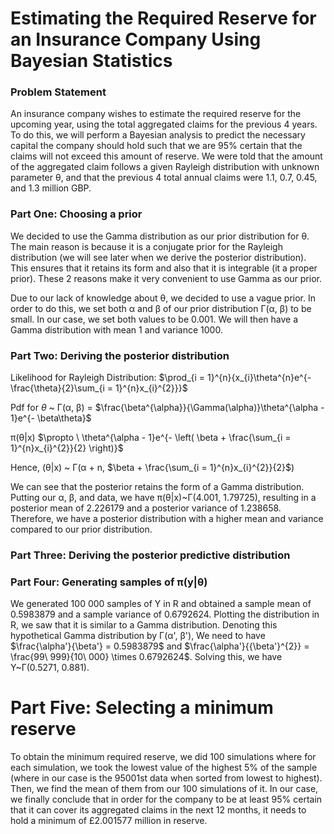 # Estimating the Required Reserve for an Insurance Company Using Bayesian Statistics

### Problem Statement
An insurance company wishes to estimate the required reserve for the upcoming year, using the total aggregated claims for the previous 4 years. To do this, 
we will perform a Bayesian analysis to predict the necessary capital the company should hold such that we are 95% certain that the claims will not exceed 
this amount of reserve. We were told that the amount of the aggregated claim follows a given Rayleigh distribution with unknown parameter θ, and that the 
previous 4 total annual claims were 1.1, 0.7, 0.45, and 1.3 million GBP.

### Part One: Choosing a prior

We decided to use the Gamma distribution as our prior distribution for
θ. The main reason is because it is a conjugate prior for the Rayleigh
distribution (we will see later when we derive the posterior
distribution). This ensures that it retains its form and also that it is
integrable (it a proper prior). These 2 reasons make it very convenient
to use Gamma as our prior.

Due to our lack of knowledge about θ, we decided to use a vague prior.
In order to do this, we set both α and β of our prior distribution Γ(α,
β) to be small. In our case, we set both values to be 0.001. We will
then have a Gamma distribution with mean 1 and variance 1000.

### Part Two: Deriving the posterior distribution

Likelihood for Rayleigh Distribution:
$\prod_{i = 1}^{n}{x_{i}\theta^{n}e^{- \frac{\theta}{2}\sum_{i = 1}^{n}x_{i}^{2}}}$

Pdf for $\theta$ \~ Γ(α, β) =
$\frac{\beta^{\alpha}}{\Gamma(\alpha)}\theta^{\alpha - 1}e^{- \beta\theta}$

π(θ\|x)
$\propto \ \theta^{\alpha - 1}e^{- \left( \beta + \frac{\sum_{i = 1}^{n}x_{i}^{2}}{2} \right)}$

Hence, (θ\|x) \~ Γ(α + n, $\beta + \frac{\sum_{i = 1}^{n}x_{i}^{2}}{2}$)



We can see that the posterior retains the form of a Gamma distribution.
Putting our α, β, and data, we have π(θ\|x)\~Γ(4.001, 1.79725),
resulting in a posterior mean of 2.226179 and a posterior variance of
1.238658. Therefore, we have a posterior distribution with a higher mean
and variance compared to our prior distribution.

### Part Three: Deriving the posterior predictive distribution



### Part Four: Generating samples of π(y\|θ)


We generated 100 000 samples of Y in R and
obtained a sample mean of 0.5983879 and a sample variance of 0.6792624.
Plotting the distribution in R, we saw that it is similar to a Gamma
distribution. Denoting this hypothetical Gamma distribution by Γ(α',
β'), We need to have $\frac{\alpha'}{\beta'} = 0.5983879$ and
$\frac{\alpha'}{{\beta'}^{2}} = \frac{99\ 999}{10\ 000} \times 0.6792624$.
Solving this, we have Y\~Γ(0.5271, 0.881).

# Part Five: Selecting a minimum reserve

To obtain the minimum required reserve, we  did 100 simulations where for each
simulation, we took the lowest value of the highest 5% of the sample
(where in our case is the 95001st data when sorted from lowest to
highest). Then, we find the mean of them from our 100 simulations of it.
In our case, we finally conclude that in order for the company to be at
least 95% certain that it can cover its aggregated claims in the next 12
months, it needs to hold a minimum of £2.001577 million in reserve.
